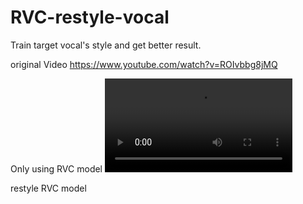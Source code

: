 # RVC-restyle-vocal
Train target vocal's style and get better result.


original Video
https://www.youtube.com/watch?v=ROIvbbg8jMQ

Only using RVC model
![here](https://github.com/Songssh/RVC-restyle-vocal/raw/main/sample/onlyrvc.mp4)

restyle RVC model
